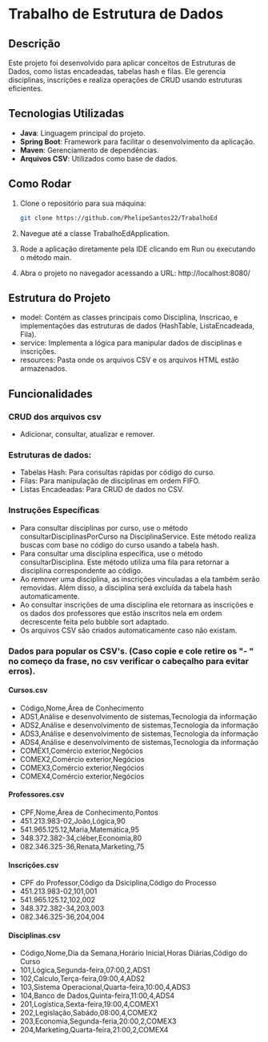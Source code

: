 # Trabalho de Estrutura de Dados

## Descrição
Este projeto foi desenvolvido para aplicar conceitos de Estruturas de Dados, como listas encadeadas, tabelas hash e filas. Ele gerencia disciplinas, inscrições e realiza operações de CRUD usando estruturas eficientes.

## Tecnologias Utilizadas
- **Java**: Linguagem principal do projeto.
- **Spring Boot**: Framework para facilitar o desenvolvimento da aplicação.
- **Maven**: Gerenciamento de dependências.
- **Arquivos CSV**: Utilizados como base de dados.

## Como Rodar

1. Clone o repositório para sua máquina:
   ```bash
   git clone https://github.com/PhelipeSantos22/TrabalhoEd
   
2. Navegue até a classe TrabalhoEdApplication.

3. Rode a aplicação diretamente pela IDE clicando em Run ou executando o método main.

4. Abra o projeto no navegador acessando a URL: http://localhost:8080/

## Estrutura do Projeto
- model: Contém as classes principais como Disciplina, Inscricao, e implementações das estruturas de dados (HashTable, ListaEncadeada, Fila).
- service: Implementa a lógica para manipular dados de disciplinas e inscrições.
- resources: Pasta onde os arquivos CSV e os arquivos HTML estão armazenados.

## Funcionalidades
### CRUD dos arquivos csv
- Adicionar, consultar, atualizar e remover.

### Estruturas de dados:
- Tabelas Hash: Para consultas rápidas por código do curso.
- Filas: Para manipulação de disciplinas em ordem FIFO.
- Listas Encadeadas: Para CRUD de dados no CSV.

### Instruções Específicas
- Para consultar disciplinas por curso, use o método consultarDisciplinasPorCurso na DisciplinaService. Este método realiza buscas com base no código do curso usando a tabela hash.
- Para consultar uma disciplina específica, use o método consultarDisciplina. Este método utiliza uma fila para retornar a disciplina correspondente ao código.
- Ao remover uma disciplina, as inscrições vinculadas a ela também serão removidas. Além disso, a disciplina será excluída da tabela hash automaticamente.
- Ao consultar inscrições de uma disciplina ele retornara as inscrições e os dados dos professores que estão inscritos nela em ordem decrescente feita pelo bubble sort adaptado.
- Os arquivos CSV são criados automaticamente caso não existam.

### Dados para popular os CSV's. (Caso copie e cole retire os "- " no começo da frase, no csv verificar o cabeçalho para evitar erros).
#### Cursos.csv 
- Código,Nome,Área de Conhecimento 
- ADS1,Análise e desenvolvimento de sistemas,Tecnologia da informação
- ADS2,Análise e desenvolvimento de sistemas,Tecnologia da informação
- ADS3,Análise e desenvolvimento de sistemas,Tecnologia da informação
- ADS4,Análise e desenvolvimento de sistemas,Tecnologia da informação
- COMEX1,Comércio exterior,Negócios
- COMEX2,Comércio exterior,Negócios
- COMEX3,Comércio exterior,Negócios
- COMEX4,Comércio exterior,Negócios

#### Professores.csv
- CPF,Nome,Área de Conhecimento,Pontos
- 451.213.983-02,João,Lógica,90
- 541.965.125.12,Maria,Matemática,95
- 348.372.382-34,cléber,Economia,80
- 082.346.325-36,Renata,Marketing,75

#### Inscrições.csv
- CPF do Professor,Código da Dsiciplina,Código do Processo
- 451.213.983-02,101,001
- 541.965.125.12,102,002
- 348.372.382-34,203,003
- 082.346.325-36,204,004

#### Disciplinas.csv
- Código,Nome,Dia da Semana,Horário Inicial,Horas Diárias,Código do Curso
- 101,Lógica,Segunda-feira,07:00,2,ADS1
- 102,Calculo,Terça-feira,09:00,4,ADS2
- 103,Sistema Operacional,Quarta-feira,10:00,4,ADS3
- 104,Banco de Dados,Quinta-feira,11:00,4,ADS4
- 201,Logística,Sexta-feira,19:00,4,COMEX1
- 202,Legislação,Sabádo,08:00,4,COMEX2
- 203,Economia,Segunda-feria,20:00,2,COMEX3
- 204,Marketing,Quarta-feira,21:00,2,COMEX4